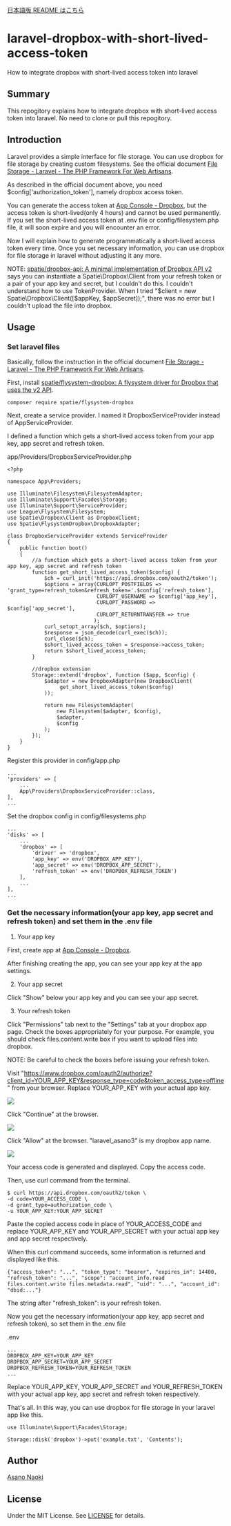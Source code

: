 [日本語版 README はこちら](/README_ja.md)

# laravel-dropbox-with-short-lived-access-token
How to integrate dropbox with short-lived access token into laravel

## Summary
This repogitory explains how to integrate dropbox with short-lived access token into laravel. No need to clone or pull this repogitory.

## Introduction
Laravel provides a simple interface for file storage. You can use dropbox for file storage by creating custom filesystems. See the official document [File Storage - Laravel - The PHP Framework For Web Artisans](https://laravel.com/docs/9.x/filesystem#custom-filesystems).

As described in the official document above, you need $config['authorization_token'], namely dropbox access token.

You can generate the access token at [App Console \- Dropbox](https://www.dropbox.com/developers/apps), but the access token is short-lived(only 4 hours) and cannot be used permanently. If you set the short-lived access token at .env file or config/filesystem.php file, it will soon expire and you will encounter an error.

Now I will explain how to generate programmatically a short-lived access token every time. Once you set necessary information, you can use dropbox for file storage in laravel without adjusting it any more.

NOTE:
[spatie/dropbox\-api: A minimal implementation of Dropbox API v2](https://github.com/spatie/dropbox-api) says you can instantiate a Spatie\Dropbox\Client from your refresh token or a pair of your app key and secret, but I couldn't do this. I couldn't understand how to use TokenProvider. When I tried "$client = new Spatie\Dropbox\Client([$appKey, $appSecret]);", there was no error but I couldn't upload the file into dropbox.

## Usage

### Set laravel files
Basically, follow the instruction in the official document [File Storage - Laravel - The PHP Framework For Web Artisans](https://laravel.com/docs/9.x/filesystem#custom-filesystems).

First, install [spatie/flysystem\-dropbox: A flysystem driver for Dropbox that uses the v2 API](https://github.com/spatie/flysystem-dropbox).

```
composer require spatie/flysystem-dropbox
```

Next, create a service provider. I named it DropboxServiceProvider instead of AppServiceProvider.

I defined a function which gets a short-lived access token from your app key, app secret and refresh token.

app/Providers/DropboxServiceProvider.php
```
<?php

namespace App\Providers;

use Illuminate\Filesystem\FilesystemAdapter;
use Illuminate\Support\Facades\Storage;
use Illuminate\Support\ServiceProvider;
use League\Flysystem\Filesystem;
use Spatie\Dropbox\Client as DropboxClient;
use Spatie\FlysystemDropbox\DropboxAdapter;

class DropboxServiceProvider extends ServiceProvider
{
    public function boot()
    {
        //a function which gets a short-lived access token from your app key, app secret and refresh token
        function get_short_lived_access_token($config) {
            $ch = curl_init('https://api.dropbox.com/oauth2/token');
            $options = array(CURLOPT_POSTFIELDS => 'grant_type=refresh_token&refresh_token='.$config['refresh_token'],
                             CURLOPT_USERNAME => $config['app_key'],
                             CURLOPT_PASSWORD => $config['app_secret'],
                             CURLOPT_RETURNTRANSFER => true
                            );
            curl_setopt_array($ch, $options);
            $response = json_decode(curl_exec($ch));
            curl_close($ch);
            $short_lived_access_token = $response->access_token;
            return $short_lived_access_token;
        }

        //dropbox extension
        Storage::extend('dropbox', function ($app, $config) {
            $adapter = new DropboxAdapter(new DropboxClient(
                 get_short_lived_access_token($config)
            ));
 
            return new FilesystemAdapter(
                new Filesystem($adapter, $config),
                $adapter,
                $config
            );
        });
    }
}
```

Register this provider in config/app.php
```
...
'providers' => [
    ...
    App\Providers\DropboxServiceProvider::class,
],
...
```

Set the dropbox config in config/filesystems.php
```
...
'disks' => [
    ...
    'dropbox' => [
        'driver' => 'dropbox',
        'app_key' => env('DROPBOX_APP_KEY'),
        'app_secret' => env('DROPBOX_APP_SECRET'),
        'refresh_token' => env('DROPBOX_REFRESH_TOKEN')
    ],
    ...
],
...
```

### Get the necessary information(your app key, app secret and refresh token) and set them in the .env file

1. Your app key

First, create app at [App Console \- Dropbox](https://www.dropbox.com/developers/apps).

After finishing creating the app, you can see your app key at the app settings.

2. Your app secret

Click "Show" below your app key and you can see your app secret.

3. Your refresh token

Click "Permissions" tab next to the "Settings" tab at your dropbox app page. Check the boxes appropriately for your purpose. For example, you should check files.content.write box if you want to upload files into dropbox.

NOTE:
Be careful to check the boxes before issuing your refresh token.

Visit "https://www.dropbox.com/oauth2/authorize?client_id=YOUR_APP_KEY&response_type=code&token_access_type=offline" from your browser. Replace YOUR_APP_KEY with your actual app key.

<img src="./dropbox1.png">

Click "Continue" at the browser.

<img src="./dropbox2.png">

Click "Allow" at the browser. "laravel_asano3" is my dropbox app name.

<img src="./dropbox3.png">

Your access code is generated and displayed. Copy the access code.

Then, use curl command from the terminal.

```
$ curl https://api.dropbox.com/oauth2/token \
-d code=YOUR_ACCESS_CODE \
-d grant_type=authorization_code \
-u YOUR_APP_KEY:YOUR_APP_SECRET
```

Paste the copied access code in place of YOUR_ACCESS_CODE and replace YOUR_APP_KEY and YOUR_APP_SECRET with your actual app key and app secret respectively.

When this curl command succeeds, some information is returned and displayed like this.

```
{"access_token": "...", "token_type": "bearer", "expires_in": 14400, "refresh_token": "...", "scope": "account_info.read files.content.write files.metadata.read", "uid": "...", "account_id": "dbid:..."}
```

The string after "refresh_token": is your refresh token.

Now you get the necessary information(your app key, app secret and refresh token), so set them in the .env file

.env
```
...
DROPBOX_APP_KEY=YOUR_APP_KEY
DROPBOX_APP_SECRET=YOUR_APP_SECRET
DROPBOX_REFRESH_TOKEN=YOUR_REFRESH_TOKEN
...
```
Replace YOUR_APP_KEY, YOUR_APP_SECRET and YOUR_REFRESH_TOKEN with your actual app key, app secret and refresh token respectively.

That's all. In this way, you can use dropbox for file storage in your laravel app like this.
```
use Illuminate\Support\Facades\Storage;
 
Storage::disk('dropbox')->put('example.txt', 'Contents');
```

## Author
[Asano Naoki](https://asanonaoki.com/blog/)


## License
Under the MIT License. See [LICENSE](/LICENSE) for details.




